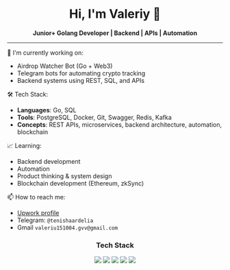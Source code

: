 <h1 align="center">Hi, I'm Valeriy 👋</h1>
<p align="center">
  <strong>Junior+ Golang Developer | Backend | APIs | Automation</strong>
</p>

---

🚀 I'm currently working on:
-  Airdrop Watcher Bot (Go + Web3)
-  Telegram bots for automating crypto tracking
-  Backend systems using REST, SQL, and APIs

🛠️ Tech Stack:
- **Languages**: Go, SQL
- **Tools**: PostgreSQL, Docker, Git, Swagger, Redis, Kafka
- **Concepts**: REST APIs, microservices, backend architecture, automation, blockchain

📈 Learning:
- Backend development
- Automation
- Product thinking & system design
- Blockchain development (Ethereum, zkSync)

📫 How to reach me:
- [Upwork profile](https://www.upwork.com/freelancers/~01771c35865177ae8e)
- Telegram: `@tenishaardelia`
- Gmail `valeriu151004.gvv@gmail.com`

<h3 align="center">Tech Stack</h3>
<p align="center">
  <img src="https://img.shields.io/badge/Go-00ADD8?style=for-the-badge&logo=go&logoColor=white" />
  <img src="https://img.shields.io/badge/PostgreSQL-316192?style=for-the-badge&logo=postgresql&logoColor=white" />
  <img src="https://img.shields.io/badge/Docker-0db7ed?style=for-the-badge&logo=docker&logoColor=white" />
  <img src="https://img.shields.io/badge/REST%20API-black?style=for-the-badge&logo=api&logoColor=white" />
  <img src="https://img.shields.io/badge/Telegram%20Bots-26A5E4?style=for-the-badge&logo=telegram&logoColor=white" />
</p>

